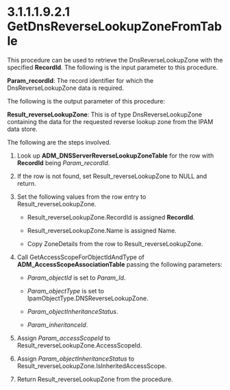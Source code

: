 <html dir="LTR" xmlns:mshelp="http://msdn.microsoft.com/mshelp" xmlns:ddue="http://ddue.schemas.microsoft.com/authoring/2003/5" xmlns:xlink="http://www.w3.org/1999/xlink" xmlns:tool="http://www.microsoft.com/tooltip">
 <body>
 <div id="header">
 <h1 class="heading">3.1.1.1.9.2.1 GetDnsReverseLookupZoneFromTable</h1>
 </div>
 <div id="mainSection">
 <div id="mainBody">
 <div id="allHistory" class="saveHistory"></div>
 <div id="sectionSection0" class="section" name="collapseableSection">
 

<p>This procedure can be used to retrieve the
DnsReverseLookupZone with the specified <b>RecordId</b>. The following is the
input parameter to this procedure.</p>

<p><b>Param_recordId</b>: The record identifier for which the
DnsReverseLookupZone data is required.</p>

<p>The following is the output parameter of this procedure:</p>

<p><b>Result_reverseLookupZone</b>: This is of type
DnsReverseLookupZone containing the data for the requested reverse lookup zone
from the IPAM data store.</p>

<p>The following are the steps involved.</p>

<ol><li><p><span> </span>Look up <b>ADM_DNSServerReverseLookupZoneTable</b>
for the row with <b>RecordId</b> being <i>Param_recordId</i>.</p>

</li><li><p><span> </span>If the row is
not found, set Result_reverseLookupZone to NULL and return.</p>

</li><li><p><span> </span>Set the
following values from the row entry to Result_reverseLookupZone.</p>

<ul><li><p><span><span> </span></span>Result_reverseLookupZone.RecordId
is assigned <b>RecordId</b>.</p>

</li><li><p><span><span> </span></span>Result_reverseLookupZone.Name
is assigned Name.</p>

</li><li><p><span><span> </span></span>Copy
ZoneDetails from the row to Result_reverseLookupZone.</p>

</li></ul></li><li><p><span> </span>Call
GetAccessScopeForObjectIdAndType of <b>ADM_AccessScopeAssociationTable</b>
passing the following parameters:</p>

<ul><li><p><span><span> </span></span><i>Param_objectId</i>
is set to <i>Param_Id</i>.</p>

</li><li><p><span><span> </span></span><i>Param_objectType</i>
is set to IpamObjectType.DNSReverseLookupZone.</p>

</li><li><p><span><span> </span></span><i>Param_objectInheritanceStatus</i>.</p>

</li><li><p><span><span> </span></span><i>Param_inheritanceId</i>.</p>

</li></ul></li><li><p><span> </span>Assign <i>Param_accessScopeId</i>
to Result_reverseLookupZone.AccessScopeId.</p>

</li><li><p><span> </span>Assign <i>Param_objectInheritanceStatus</i>
to Result_reverseLookupZone.IsInheritedAccessScope.</p>

</li><li><p><span> </span>Return
Result_reverseLookupZone from the procedure.</p>

</li></ol>
 </div>
 </div>
 </div>
 </body>
</html>